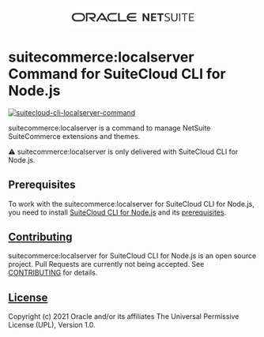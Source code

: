 <p align="center"><a href="#"><img width="250" src="resources/oracle_netsuite_logo.png"></a></p>

# suitecommerce:localserver Command for SuiteCloud CLI for Node.js
<p>
    <a href="https://www.npmjs.com/package/@oracle/suitecloud-cli-localserver-command">
        <img src="https://img.shields.io/npm/dm/@oracle/suitecloud-cli-localserver-command.svg" alt="suitecloud-cli-localserver-command"/>
    </a>
</p>

suitecommerce:localserver is a command to manage NetSuite SuiteCommerce extensions and themes.

⚠ suitecommerce:localserver is only delivered with SuiteCloud CLI for Node.js.

## Prerequisites
To work with the suitecommerce:localserver for SuiteCloud CLI for Node.js, you need to install [SuiteCloud CLI for Node.js](./packages/node-cli) and its [prerequisites](../../packages/node-cli/README.md/##Prerequisites).

## [Contributing](../../CONTRIBUTING.md)
suitecommerce:localserver for SuiteCloud CLI for Node.js is an open source project. Pull Requests are currently not being accepted. See [CONTRIBUTING](../../CONTRIBUTING.md) for details.

## [License](../../LICENSE.txt)
Copyright (c) 2021 Oracle and/or its affiliates The Universal Permissive License (UPL), Version 1.0.
